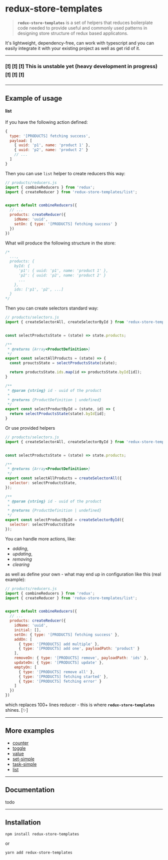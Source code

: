 # redux-store-templates

> **`redux-store-templates`** is a set of helpers that reduces boilerplate code needed to provide useful and commonly used patterns in designing store structure of redux based applicatons.

It's lightweight, dependency-free, can work with typescript and you can easily integrate it with your existing project as well as get rid of it.

***

### [:heavy_exclamation_mark:] [:heavy_exclamation_mark:] [:heavy_exclamation_mark:] This is unstable yet (heavy development in progress) [:heavy_exclamation_mark:] [:heavy_exclamation_mark:] [:heavy_exclamation_mark:]

***

## Example of usage

#### list

If you have the following action defined:

```js
{
  type: '[PRODUCTS] fetching success',
  payload: [
    { uuid: 'p1', name: 'product 1' },
    { uuid: 'p2', name: 'product 2' }
    // ...
  ]
}
```

Then you can use `list` helper to create reducers this way:

```js
// products/reducers.js
import { combineReducers } from 'redux';
import { createReducer } from 'redux-store-templates/list';


export default combineReducers({
  // ...
  products: createReducer({
    idName: 'uuid',
    setOn: { type: '[PRODUCTS] fetching success' }
  })
})
```

What will produce the following structure in the store:

```js
/*
  ...,
  products: {
    byId: {
      'p1': { uuid: 'p1', name: 'product 1' },
      'p2': { uuid: 'p2', name: 'product 2' }
      ...
    },
    ids: ['p1', 'p2', ...]
  }
*/
```

Then you can create selectors standard way:

```js
// products/selectors.js
import { createSelectorAll, createSelectorById } from 'redux-store-templates/list';


const selectProductsState = (state) => state.products;

/**
 * @returns {Array<ProductDefinition>}
 */
export const selectAllProducts = (state) => {
  const prouctsState = selectProductsState(state);

  return productsState.ids.map(id => productsState.byId[id]);
}

/**
 * @param {string} id - uuid of the product
 * 
 * @returns {ProductDefinition | undefined}
 */
export const selectProductById = (state, id) => {
  return selectProductsState(state).byId[id];
}
```

Or use provided helpers

```js
// products/selectors.js
import { createSelectorAll, createSelectorById } from 'redux-store-templates/list';


const selectProductsState = (state) => state.products;

/**
 * @returns {Array<ProductDefinition>}
 */
export const selectAllProducts = createSelectorAll({
  selector: selectProductsState,
});

/**
 * @param {string} id - uuid of the product
 * 
 * @returns {ProductDefinition | undefined}
 */
export const selectProductById = createSelectorById({
  selector: selectProductsState
});
```

You can handle more actions, like:

- _adding_,
- _updating_,
- _removing_
- _clearing_

as well as define your own - what may end up in configuration like this (real example):

```js
// products/reducers.js
import { combineReducers } from 'redux';
import { createReducer } from 'redux-store-templates/list';


export default combineReducers({
  // ...
  products: createReducer({
    idName: 'uuid',
    initial: [],
    setOn: { type: '[PRODUCTS] fetching success' },
    addOn: [
      { type: '[PRODUCTS] add multiple' },
      { type: '[PRODUCTS] add one', payloadPath: 'product' }
    ],
    removeOn: { type: '[PRODUCTS] remove', payloadPath: 'ids' },
    updateOn: { type: '[PRODUCTS] update' },
    emptyOn: [
      { type: '[PRODUCTS] remove all' },
      { type: '[PRODUCTS] fetching started' },
      { type: '[PRODUCTS] fetching error' }
    ]
  })
})
```

which replaces 100+ lines reducer - this is where **`redux-store-templates`** shines. [:sparkles:]

***

## More examples

- [counter](docs/examples.md#counter)
- [toggle](docs/examples.md#toggle)
- [value](docs/examples.md#value)
- [set-simple](docs/examples.md#set-simple)
- [task-simple](docs/examples.md#task-simple)
- [list](#list)

***

## Documentation

todo

***

## Installation

`npm install redux-store-templates`

or

`yarn add redux-store-templates`

